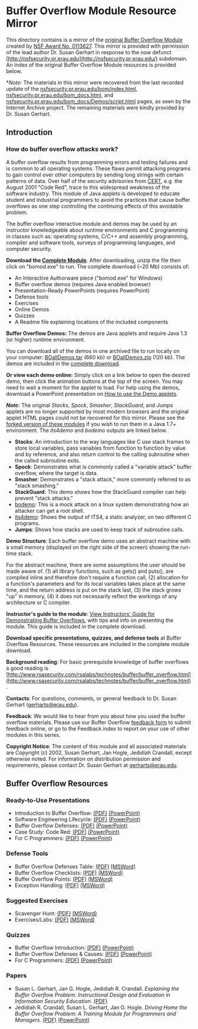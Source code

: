 # Buffer Overflow Module Resource Mirror


This directory contains is a mirror of the [original Buffer Overflow Module](http://nsfsecurity.pr.erau.edu/bom/) created by [NSF Award No. 0113627](http://www.nsf.gov/awardsearch/showAward?AWD_ID=0113627). This mirror is provided with permission of the lead author Dr. Susan Gerhart in response to the now defunct [http://nsfsecurity.pr.erau.edu](http://nsfsecurity.pr.erau.edu/) subdomain. An index of the original Buffer Overflow Module resources is provided below.

**Note:* The materials in this mirror were recovered from the last recorded update of the [nsfsecurity.pr.erau.edu/bom/index.html](https://web.archive.org/web/20140210111231/http://nsfsecurity.pr.erau.edu/bom/index.html),  [nsfsecurity.pr.erau.edu/bom\_docs.html](http://nsfsecurity.pr.erau.edu/bom_docs/bom_docs.html), and [nsfsecurity.pr.erau.edu/bom\_docs/Demos/script.html](https://web.archive.org/web/20130708184753/http://nsfsecurity.pr.erau.edu/bom_docs/Demos/script.html) pages, as seen by the Internet Archive project. The remaining materials were kindly provided by Dr. Susan Gerhart.

## Introduction

### How do buffer overflow attacks work?

A buffer overflow results from programming errors and testing failures and is common to all operating systems. These flaws permit attacking programs to gain control over other computers by sending long strings with certain patterns of data. Over half of the security advisories from [CERT](www.cert.org/), e.g. the August 2001 "Code Red", trace to this widespread weakness of the software industry. This module of Java applets is developed to educate student and industrial programmers to avoid the practices that cause buffer overflows as one step controlling the continuing effects of this avoidable problem.

The buffer overflow interactive module and demos may be used by an instructor knowledgeable about runtime environments and C programming in classes such as: operating systems, C/C++ and assembly programming, compiler and software tools, surveys of programming languages, and computer security.

**Download the [Complete Module](bomod.zip)**. After downloading, unzip the file then click on "bomod.exe" to run. The complete download (~20 Mb) consists of:

- An Interactive Authorware piece ("bomod.exe" for Windows)
- Buffer overflow demos (requires Java enabled browser)
- Presentation-Ready PowerPoints (requires PowerPoint)
- Defense tools
- Exercises
- Online Demos
- Quizzes
- A Readme file explaining locations of the included components

**Buffer Overflow Demos:** The demos are Java applets and require Java 1.3 (or higher) runtime environment.

You can download all of the demos in one archived file to run locally on your computer: [BOallDemos.tar](BOallDemos.tar) (660 kb) or [BOallDemos.zip](BOallDemos.zip) (120 kb). The demos are included in the [complete download](bomod.zip).

**Or view each demo online:** Simply click on a link below to open the desired demo, then click the animation buttons at the top of the screen. You may need to wait a moment for the applet to load. For help using the demos, download a PowerPoint presentation on [How to use the Demo applets](HowToUseApplet.pdf).

***Note:*** The original *Stacks*, *Spock*, *Smasher*, *StackGuard*, and *Jumps* applets are no longer supported by most modern browsers and the original applet HTML pages could not be recovered for this mirror. Please see the [forked version of these modules](../README.md) if you wish to run them in a Java 1.7+ environment. The *its4demo* and *bodemo* outputs are linked below.

- **Stacks**: An introduction to the way languages like C use stack frames to store local variables, pass variables from function to function by value and by reference, and also return control to the calling subroutine when the called subroutine exits. 
- **Spock**: Demonstrates what is commonly called a "variable attack" buffer overflow, where the target is data. 
- **Smasher**: Demonstrates a "stack attack," more commonly referred to as "stack smashing." 
- **StackGuard**: This demo shows how the StackGuard compiler can help prevent "stack attacks." 
- [bodemo](bodemo.txt): This is a mock attack on a linux system demonstrating how an attacker can get a root shell. 
- [its4demo](its4demo.txt): Shows the output of ITS4, a static analyzer, on two different C programs. 
- **Jumps**: Shows how stacks are used to keep track of subroutine calls.

**Demo Structure**: Each buffer overflow demo uses an abstract machine with a small memory (displayed on the right side of the screen) showing the run-time stack.

For the abstract machine, there are some assumptions the user should be made aware of. (1) all library functions, such as gets() and puts(), are compiled inline and therefore don't require a function call, (2) allocation for a function's parameters and for its local variables takes place at the same time, and the return address is put on the stack last, (3) the stack grows "up" in memory, (4) it does not necessarily reflect the workings of any architecture or C compiler.

**Instructor's guide to the module**: [View Instructors' Guide for Demonstrating Buffer Overflows](instructor_guide.md), with tips and info on presenting the module. This guide is included in the complete download.

**Download specific presentations, quizzes, and defense tools** at Buffer Overflow Resources. These resources are included in the complete module download.

**Background reading**: For basic prerequisite knowledge of buffer overflows a good reading is [http://www.rsasecurity.com/rsalabs/technotes/buffer/buffer_overflow.html](http://www.rsasecurity.com/rsalabs/technotes/buffer/buffer_overflow.html). 

**Contacts**: For questions, comments, or general feedback to Dr. Susan Gerhart ([gerharts@erau.edu](mailto:gerharts@erau.edu)).

**Feedback**: We would like to hear from you about how you used the buffer overflow materials. Please use our Buffer Overflow [feedback form](#) to submit feedback online, or go to the Feedback index to report on your use of other modules in this series.

**Copyright Notice**: The content of this module and all associated materials are Copyright (c) 2002, Susan Gerhart, Jan Hogle, Jedidiah Crandall, except otherwise noted. For information on distribution permission and requirements, please contact Dr. Susan Gerhart at [gerharts@erau.edu](mailto:gerharts@erau.edu).

## Buffer Overflow Resources

### Ready-to-Use Presentations

- Introduction to Buffer Overflow: [(PDF)](BODefensesTable.pdf) [(PowerPoint)](BODefensesTable.ppt)
- Software Engineering Lifecycle: [(PDF)](BO_SE_Lifecycle.pdf) [(PowerPoint)](BO_SE_Lifecycle.ppt)
- Buffer Overflow Defenses: [(PDF)](BODefenses.pdf) [(PowerPoint)](BODefenses.ppt)
- Case Study: Code Red: [(PDF)](CaseStudyCodeRed.pdf) [(PowerPoint)](CaseStudyCodeRed.ppt)
- For C Programmers: [(PDF)](ForCProgrammers.pdf) [(PowerPoint)](ForCProgrammers.ppt)

###  Defense Tools

- Buffer Overflow Defenses Table: [(PDF)](BODefenses.pdf) [(MSWord)](BODefenses.doc)
- Buffer Overflow Checklists: [(PDF)](BOChecklists.pdf) [(MSWord)](BOChecklists.doc)
- Buffer Overflow Points: [(PDF)](BOPoints.pdf) [(MSWord)](BOPoints.doc)
- Exception Handling: [(PDF)](ExceptionHandling.pdf) [(MSWord)](ExceptionHandling.doc)

###  Suggested Exercises

- Scavenger Hunt: [(PDF)](bo_scavenger_hunt.pdf) [(MSWord)](bo_scavenger_hunt.doc)
- Exercises/Labs: [(PDF)](bo_labs_exercises.pdf) [(MSWord)](bo_labs_exercises.doc)

### Quizzes

- Buffer Overflow Introduction: [(PDF)](QuizForIntroToBO.pdf) [(PowerPoint)](QuizForIntroToBO.ppt)
- Buffer Overflow Defenses & Causes: [(PDF)](QuizForBODefenses.pdf) [(PowerPoint)](QuizForBODefenses.ppt)
- For C Programmers: [(PDF)](QuizForCProgrammers.pdf) [(PowerPoint)](QuizForCProgrammers.ppt)

### Papers

- Susan L. Gerhart, Jan G. Hogle, Jedidiah R. Crandall. *Explaining the Buffer Overflow Problem: Instructional Design and Evaluation in Information Security Education*. [(PDF)](BufferEd.pdf)
- Jedidiah R. Crandall, Susan L. Gerhart, Jan G. Hogle. *Driving Home the Buffer Overflow Problem: A Training Module for Programmers and Managers*. [(PDF)](ncisse2002.pdf) [(PowerPoint)](ncisse2002.ppt)